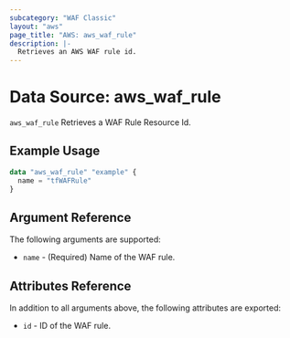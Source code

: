 ```yaml
---
subcategory: "WAF Classic"
layout: "aws"
page_title: "AWS: aws_waf_rule"
description: |-
  Retrieves an AWS WAF rule id.
---
```


# Data Source: aws_waf_rule

`aws_waf_rule` Retrieves a WAF Rule Resource Id.

## Example Usage

```terraform
data "aws_waf_rule" "example" {
  name = "tfWAFRule"
}

```

## Argument Reference

The following arguments are supported:

* `name` - (Required) Name of the WAF rule.

## Attributes Reference

In addition to all arguments above, the following attributes are exported:

* `id` - ID of the WAF rule.
